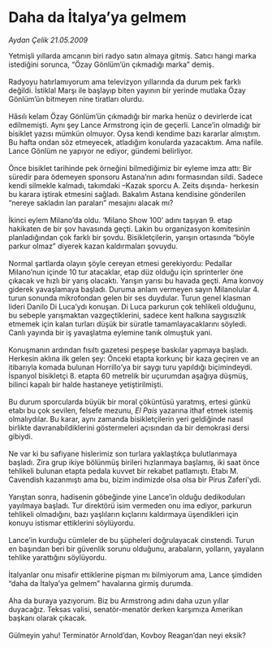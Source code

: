 # Daha da İtalya’ya gelmem

*Aydan Çelik 21.05.2009*

<div class="taraf_structure_2col_1zq">
<div class="margen_n">



 <p>Yetmişli yıllarda amcanın biri radyo satın almaya gitmiş. Satıcı hangi marka istediğini sorunca, “Özay Gönlüm’ün çıkmadığı marka” demiş. <br/><br/>Radyoyu hatırlamıyorum ama televizyon yıllarında da durum pek farklı değildi. İstiklal Marşı ile başlayıp biten yayının bir yerinde mutlaka Özay Gönlüm’ün bitmeyen nine tiratları olurdu. <br/><br/>Hâsılı kelam Özay Gönlüm’ün çıkmadığı bir marka henüz o devirlerde icat edilmemişti. Aynı şey Lance Armstrong için de geçerli. Lance’in olmadığı bir bisiklet yazısı mümkün olmuyor. Oysa kendi kendime bazı kararlar almıştım. Bu hafta ondan söz etmeyecek, atladığım konularda yazacaktım. Ama nafile. Lance Gönlüm ne yapıyor ne ediyor, gündemi belirliyor. <br/><br/>Önce bisiklet tarihinde pek örneğini bilmediğimiz bir eyleme imza attı: Bir süredir para ödemeyen sponsoru Astana’nın adını formasından sildi. Sadece kendi silmekle kalmadı, takımdaki –Kazak sporcu A. Zeits dışında- herkesin bu karara iştirak etmesini sağladı. Bakalım Astana kendisine gönderilen “nereye sakladın lan paraları” mesajını alacak mı? <br/><br/>İkinci eylem Milano’da oldu. ‘Milano Show 100’ adını taşıyan 9. etap hakikaten de bir şov havasında geçti. Lakin bu organizasyon komitesinin planladığından çok farklı bir şovdu. Bisikletçilerin, yarışın ortasında “böyle parkur olmaz” diyerek kazan kaldırmaları şovuydu. <br/><br/>Normal şartlarda olayın şöyle cereyan etmesi gerekiyordu: Pedallar Milano’nun içinde 10 tur atacaklar, etap düz olduğu için sprinterler öne çıkacak ve hızlı bir yarış olacaktı. Yarışın yarısı bu havada geçti. Ama konvoy giderek yavaşlamaya başladı. Duruma anlam vermeyen sayın Milanolular 4. turun sonunda mikrofondan gelen bir ses duydular. Turun genel klasman lideri Danilo Di Luca’ydı konuşan. Di Luca parkurun çok tehlikeli olduğunu, bu sebeple yarışmaktan vazgeçtiklerini, sadece kent halkına saygısızlık etmemek için kalan turları düşük bir süratle tamamlayacaklarını söyledi. Canlı yayında bir iş yavaşlatma eylemine tanık olmuştuk yani. <br/><br/>Konuşmanın ardından fısıltı gazetesi peşpeşe baskılar yapmaya başladı. Herkesin aklına ilk gelen şey: Önceki etapta korkunç bir kaza geçiren ve an itibarıyla komada bulunan Horrillo’ya bir saygı turu yapıldığı biçimindeydi. İspanyol bisikletçi 8. etapta 60 metrelik bir uçurumdan aşağıya düşmüş, bilinci kapalı bir halde hastaneye yetiştirilmişti. <br/><br/>Bu durum sporcularda büyük bir moral çöküntüsü yaratmış, ertesi günkü etabı bu çok sevilen, felsefe mezunu, <i>El Pais</i> yazarına ithaf etmek istemiş olmalıydılar. Bu karar, aynı zamanda bisikletçilerin yeri geldiğinde nasıl birlikte davranabildiklerini göstermeleri açısından da bir demokrasi dersi gibiydi. <br/><br/>Ne var ki bu safiyane hislerimiz son turlara yaklaştıkça bulutlanmaya başladı. Zira grup ikiye bölünmüş birileri hızlanmaya başlamış, iki saat önce tehlikeli bulunan etapta pedala kuvvet bir rekabet patlamıştı. Etabı M. Cavendish kazanmıştı ama bu, bizim indimizde olsa olsa bir Pirus Zaferi'ydi. <br/><br/>Yarıştan sonra, hadisenin göbeğinde yine Lance’in olduğu dedikoduları yayılmaya başladı. Tur direktörü isim vermeden onu ima ediyor, parkurun tehlikeli olmadığını, bazı yaşlıların kıçlarını kaldırmaya üşendikleri için konuyu istismar ettiklerini söylüyordu. <br/><br/>Lance’in kurduğu cümleler de bu şüpheleri doğrulayacak cinstendi. Turun en başından beri bir güvenlik sorunu olduğunu, arabaların, yolların, yayaların tehlike yarattığını söylüyordu. <br/><br/>İtalyanlar onu misafir ettiklerine pişman mı bilmiyorum ama, Lance şimdiden “daha da İtalya’ya gelmem” havalarına girmiş durumda. <br/><br/>Aha da buraya yazıyorum. Biz bu Armstrong adını daha uzun yıllar duyacağız. Teksas valisi, senatör-menatör derken karşımıza Amerikan başkanı olarak çıkacak. <br/><br/>Gülmeyin yahu! Terminatör Arnold’dan, Kovboy Reagan’dan neyi eksik? </p>
<br/>
<br/>
<br/>



<br/>


<div id="taraf_not">
</div>

</div>


</div>
